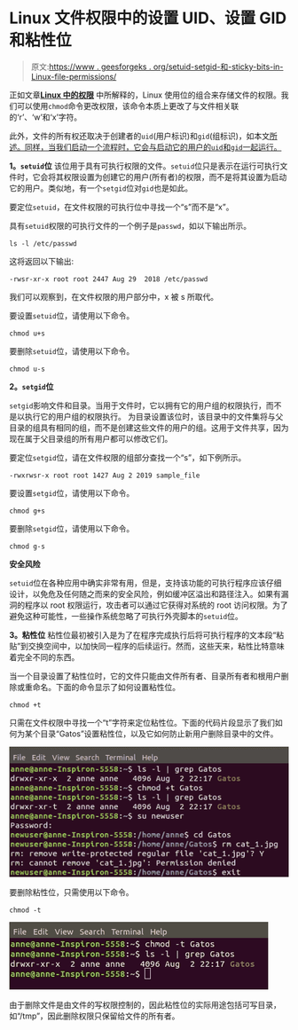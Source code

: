# Linux 文件权限中的设置 UID、设置 GID 和粘性位

> 原文:[https://www . geesforgeks . org/setuid-setgid-和-sticky-bits-in-Linux-file-permissions/](https://www.geeksforgeeks.org/setuid-setgid-and-sticky-bits-in-linux-file-permissions/)

正如文章[**Linux 中的权限**](https://www.geeksforgeeks.org/permissions-in-linux/) 中所解释的，Linux 使用位的组合来存储文件的权限。我们可以使用`chmod`命令更改权限，该命令本质上更改了与文件相关联的‘r’、‘w’和‘x’字符。

此外，文件的所有权还取决于创建者的`uid`(用户标识)和`gid`(组标识)，如本文[所述。同样，当我们启动一个流程时，它会与启动它的用户的`uid`和`gid`一起运行。](https://www.geeksforgeeks.org/real-effective-and-saved-userid-in-linux/)

**1。`setuid`位**
该位用于具有可执行权限的文件。`setuid`位只是表示在运行可执行文件时，它会将其权限设置为创建它的用户(所有者)的权限，而不是将其设置为启动它的用户。类似地，有一个`setgid`位对`gid`也是如此。

要定位`setuid`，在文件权限的可执行位中寻找一个“s”而不是“x”。

具有`setuid`权限的可执行文件的一个例子是`passwd`，如以下输出所示。

```
ls -l /etc/passwd

```

这将返回以下输出:

```
-rwsr-xr-x root root 2447 Aug 29  2018 /etc/passwd

```

我们可以观察到，在文件权限的用户部分中，x 被 s 所取代。

要设置`setuid`位，请使用以下命令。

```
chmod u+s 

```

要删除`setuid`位，请使用以下命令。

```
chmod u-s 

```

**2。`setgid`位**

`setgid`影响文件和目录。当用于文件时，它以拥有它的用户组的权限执行，而不是以执行它的用户组的权限执行。
为目录设置该位时，该目录中的文件集将与父目录的组具有相同的组，而不是创建这些文件的用户的组。这用于文件共享，因为现在属于父目录组的所有用户都可以修改它们。

要定位`setgid`位，请在文件权限的组部分查找一个“s”，如下例所示。

```
-rwxrwsr-x root root 1427 Aug 2 2019 sample_file

```

要设置`setgid`位，请使用以下命令。

```
chmod g+s 

```

要删除`setgid`位，请使用以下命令。

```
chmod g-s 

```

**安全风险**

`setuid`位在各种应用中确实非常有用，但是，支持该功能的可执行程序应该仔细设计，以免危及任何随之而来的安全风险，例如缓冲区溢出和路径注入。如果有漏洞的程序以 root 权限运行，攻击者可以通过它获得对系统的 root 访问权限。为了避免这种可能性，一些操作系统忽略了可执行外壳脚本的`setuid`位。

**3。粘性位**
粘性位最初被引入是为了在程序完成执行后将可执行程序的文本段“粘贴”到交换空间中，以加快同一程序的后续运行。然而，这些天来，粘性比特意味着完全不同的东西。

当一个目录设置了粘性位时，它的文件只能由文件所有者、目录所有者和根用户删除或重命名。下面的命令显示了如何设置粘性位。

```
chmod +t 

```

只需在文件权限中寻找一个“t”字符来定位粘性位。下面的代码片段显示了我们如何为某个目录“Gatos”设置粘性位，以及它如何防止新用户删除目录中的文件。

![](img/ea90d806aa1a36682a47fb18f7e022a4.png)

要删除粘性位，只需使用以下命令。

```
chmod -t 

```

![](img/d29f576d8ae686aba908d97bb83d780d.png)

由于删除文件是由文件的写权限控制的，因此粘性位的实际用途包括可写目录，如“/tmp”，因此删除权限只保留给文件的所有者。